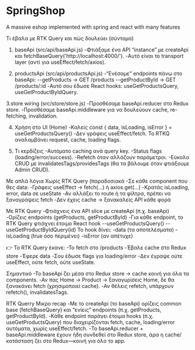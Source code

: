 # SpringShop
A massive eshop implemented with spring and react with many features

Τι έβαλα με RTK Query και πώς δουλεύει (σύντομα)
1. baseApi (src/api/baseApi.js)
-Φτιάξαμε ένα API “instance” με createApi και fetchBaseQuery('http://localhost:4000/').
-Αυτό είναι το transport layer (αντί για useEffect/fetch/axios).

2. productsApi (src/api/productsApi.js)
-“Ενέσαμε” endpoints πάνω στο baseApi:
--getProducts → GET /products
--getProductById → GET /products/:id
-Αυτό σου έδωσε React hooks: useGetProductsQuery, useGetProductByIdQuery.

3.store wiring (src/store/store.js)
-Προσθέσαμε baseApi.reducer στο Redux store.
-Προσθέσαμε baseApi.middleware για να δουλεύουν cache, re-fetching, invalidation.

4. Χρήση στο UI (Home)
-Καλείς const { data, isLoading, isError } = useGetProductsQuery()
-Δεν γράφεις useEffect/fetch. Το RTKQ αναλαμβάνει request, cache, loading flags.

5. Τι κερδίζεις
-Αυτόματο caching ανά query key.
-Status flags (loading/error/success).
-Refetch όταν αλλάζουν παράμετροι.
-Εύκολο CRUD με invalidatesTags/providesTags (θα τα βάλουμε όταν φτιάξουμε Admin CRUD).

 Με απλά λόγια
Χωρίς RTK Query (παραδοσιακά
-Σε κάθε component που θες data:
-Γράφεις useEffect → fetch(...) ή axios.get(...)
-Κρατάς isLoading, error, data σε useState
-Αν αλλάξει το route ή τα φίλτρα, πρέπει να ξαναγράψεις fetch
-Δεν έχεις cache → ξανακαλείς API κάθε φορά

Με RTK Query
-Φτιάχνεις ένα API slice με createApi (π.χ. baseApi)
-Ορίζεις endpoints (getProducts, getProductById)
-Για κάθε endpoint, το RTK Query φτιάχνει έτοιμο React hook
--useGetProductsQuery()
--useGetProductByIdQuery(id)
Το hook δίνει:
-data (τα αποτελέσματα)
-isLoading (true όσο περιμένει)
-isError (αν απέτυχε)

👉 Το RTK Query έκανε:
-Το fetch στο /products
-Έβαλε cache στο Redux store
-Έφερε data
-Σου έδωσε flags για loading/error
-Δεν έγραψε ούτε useEffect, ούτε fetch, ούτε useState.

Σημαντικό
-Το baseApi ζει μέσα στο Redux store → cache κοινή για όλα τα components.
-Αν πας Home → Product → ξαναγυρίσεις Home, δε θα ξανακάνει fetch (χρησιμοποιεί cache).
-Αν θέλεις refetch, υπάρχουν refetch(), invalidatesTags.

RTK Querry Μικρο recap
-Με το createApi (το baseApi) ορίζεις common base (fetchBaseQuery) και “ενίεις” endpoints (π.χ. getProducts, getProductById).
-Κάθε endpoint παράγει έτοιμα hooks (π.χ. useGetProductsQuery) που διαχειρίζονται fetch, cache, loading/error αυτόματα, χωρίς useEffect/fetch.
-Το baseApi.reducer + baseApi.middleware έχουν ήδη συνδεθεί στο Redux store, άρα η cache/κατάσταση ζει στο Redux—κοινή για όλο το app.


